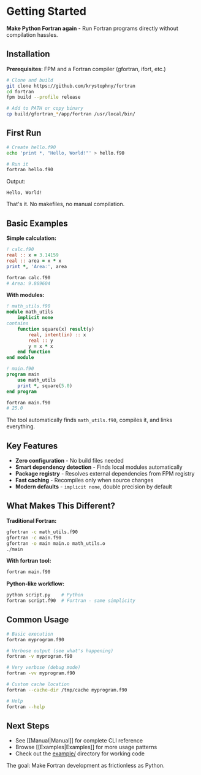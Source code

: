 # Getting Started

**Make Python Fortran again** - Run Fortran programs directly without compilation hassles.

## Installation

**Prerequisites**: FPM and a Fortran compiler (gfortran, ifort, etc.)

```bash
# Clone and build
git clone https://github.com/krystophny/fortran
cd fortran
fpm build --profile release

# Add to PATH or copy binary
cp build/gfortran_*/app/fortran /usr/local/bin/
```

## First Run

```bash
# Create hello.f90
echo 'print *, "Hello, World!"' > hello.f90

# Run it
fortran hello.f90
```

Output:
```
Hello, World!
```

That's it. No makefiles, no manual compilation.

## Basic Examples

**Simple calculation:**
```fortran
! calc.f90
real :: x = 3.14159
real :: area = x * x  
print *, 'Area:', area
```

```bash
fortran calc.f90
# Area: 9.869604
```

**With modules:**
```fortran
! math_utils.f90  
module math_utils
    implicit none
contains
    function square(x) result(y)
        real, intent(in) :: x
        real :: y
        y = x * x
    end function
end module

! main.f90
program main
    use math_utils
    print *, square(5.0)
end program
```

```bash
fortran main.f90
# 25.0
```

The tool automatically finds `math_utils.f90`, compiles it, and links everything.

## Key Features

- **Zero configuration** - No build files needed
- **Smart dependency detection** - Finds local modules automatically  
- **Package registry** - Resolves external dependencies from FPM registry
- **Fast caching** - Recompiles only when source changes
- **Modern defaults** - `implicit none`, double precision by default

## What Makes This Different?

**Traditional Fortran:**
```bash
gfortran -c math_utils.f90
gfortran -c main.f90  
gfortran -o main main.o math_utils.o
./main
```

**With fortran tool:**
```bash
fortran main.f90
```

**Python-like workflow:**
```bash
python script.py    # Python
fortran script.f90  # Fortran - same simplicity
```

## Common Usage

```bash
# Basic execution
fortran myprogram.f90

# Verbose output (see what's happening)
fortran -v myprogram.f90

# Very verbose (debug mode)  
fortran -vv myprogram.f90

# Custom cache location
fortran --cache-dir /tmp/cache myprogram.f90

# Help
fortran --help
```

## Next Steps

- See [[Manual|Manual]] for complete CLI reference
- Browse [[Examples|Examples]] for more usage patterns
- Check out the [example/](example/) directory for working code

The goal: Make Fortran development as frictionless as Python.
